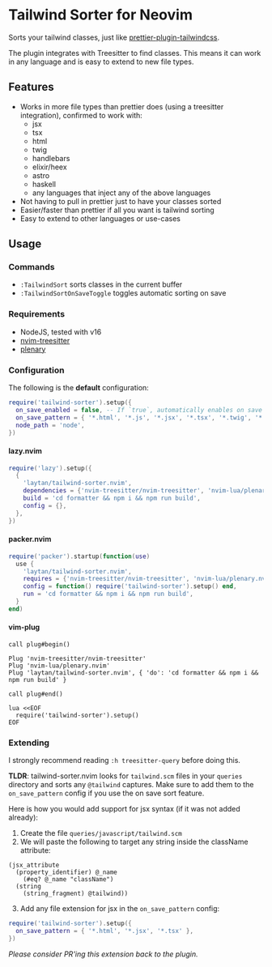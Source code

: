 # Tailwind Sorter for Neovim

Sorts your tailwind classes, just like
[prettier-plugin-tailwindcss](https://github.com/tailwindlabs/prettier-plugin-tailwindcss).

The plugin integrates with Treesitter to find classes. This means it can work in
any language and is easy to extend to new file types.

## Features

- Works in more file types than prettier does (using a treesitter integration),
  confirmed to work with:
  - jsx
  - tsx
  - html
  - twig
  - handlebars
  - elixir/heex
  - astro
  - haskell
  - any languages that inject any of the above languages
- Not having to pull in prettier just to have your classes sorted
- Easier/faster than prettier if all you want is tailwind sorting
- Easy to extend to other languages or use-cases

## Usage

### Commands

- `:TailwindSort` sorts classes in the current buffer
- `:TailwindSortOnSaveToggle` toggles automatic sorting on save

### Requirements

- NodeJS, tested with v16
- [nvim-treesitter](https://github.com/nvim-treesitter/nvim-treesitter)
- [plenary](https://github.com/nvim-lua/plenary.nvim)

### Configuration

The following is the **default** configuration:

```lua
require('tailwind-sorter').setup({
  on_save_enabled = false, -- If `true`, automatically enables on save sorting.
  on_save_pattern = { '*.html', '*.js', '*.jsx', '*.tsx', '*.twig', '*.hbs', '*.php', '*.heex', '*.astro' }, -- The file patterns to watch and sort.
  node_path = 'node',
})
```

#### lazy.nvim

```lua
require('lazy').setup({
  {
    'laytan/tailwind-sorter.nvim',
    dependencies = {'nvim-treesitter/nvim-treesitter', 'nvim-lua/plenary.nvim'},
    build = 'cd formatter && npm i && npm run build',
    config = {},
  },
})
```

#### packer.nvim

```lua
require('packer').startup(function(use)
  use {
    'laytan/tailwind-sorter.nvim',
    requires = {'nvim-treesitter/nvim-treesitter', 'nvim-lua/plenary.nvim'},
    config = function() require('tailwind-sorter').setup() end,
    run = 'cd formatter && npm i && npm run build',
  }
end)
```

#### vim-plug

```vim
call plug#begin()

Plug 'nvim-treesitter/nvim-treesitter'
Plug 'nvim-lua/plenary.nvim'
Plug 'laytan/tailwind-sorter.nvim', { 'do': 'cd formatter && npm i && npm run build' }

call plug#end()

lua <<EOF
  require('tailwind-sorter').setup()
EOF
```

### Extending

I strongly recommend reading `:h treesitter-query` before doing this.

**TLDR**: tailwind-sorter.nvim looks for `tailwind.scm` files in your `queries`
directory and sorts any `@tailwind` captures. Make sure to add them to the
`on_save_pattern` config if you use the on save sort feature.

Here is how you would add support for jsx syntax (if it was not added already):

1. Create the file `queries/javascript/tailwind.scm`
2. We will paste the following to target any string inside the className
   attribute:

```query
(jsx_attribute
  (property_identifier) @_name
    (#eq? @_name "className")
  (string
    (string_fragment) @tailwind))
```

3. Add any file extension for jsx in the `on_save_pattern` config:

```lua
require('tailwind-sorter').setup({
  on_save_pattern = { '*.html', '*.jsx', '*.tsx' },
})
```

_Please consider PR'ing this extension back to the plugin._

